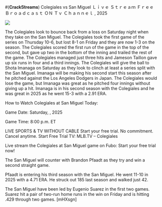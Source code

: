 #(𝐂𝐫𝐚𝐜𝐤𝐒𝐭𝐫𝐞𝐚𝐦𝐬) Colegiales vs San Miguel Ｌｉｖｅ Ｓｔｒｅａｍ Ｆｒｅｅ Ｂｒｏａｄｃａｓｔ ＯＮ Ｔｖ Ｃｈａｎｎｅｌ , 2025  
  
  
[![](https://i.imgur.com/qSNzIqt.png)](https://movie.rssnews.media/mgroOAMb.php)  
  
The Colegiales look to bounce back from a loss on Saturday night when they take on the San Miguel. The Colegiales took the first game of the series on Thursday 10-6, but lost 8-1 on Friday and they are now 1-3 on the season. The Colegiales scored the first run of the game in the top of the second, but gave up two in the bottom of the inning and trailed the rest of the game. The Colegiales managed just three hits and Jameson Taillon gave up six runs in four and a third innings. The Colegiales will give the ball to Shota Imanaga on Saturday as they look to clinch at least a series split with the San Miguel. Imanaga will be making his second start this season after he pitched against the Los Angeles Dodgers in Japan. The Colegiales would lose the game, but Imanaga was great as he pitched four innings without giving up a hit. Imanaga is in his second season with the Colegiales and he was great in 2025 as he went 15-3 with a 2.91 ERA.

How to Watch Colegiales at San Miguel Today:

Game Date: Saturday, , 2025

Game Time: 8:00 p.m. ET

LIVE SPORTS & TV WITHOUT CABLE
Start your free trial. No commitment. Cancel anytime.
Start Free Trial
TV: MLB.TV – Colegiales

Live stream the Colegiales at San Miguel game on Fubo: Start your free trial now!

The San Miguel will counter with Brandon Pfaadt as they try and win a second straight game.

Pfaadt is entering his third season with the San Miguel. He went 11-10 in 2025 with a 4.71 ERA. He struck out 185 last season and walked just 42.

The San Miguel have been led by Eugenio Suarez in the first two games. Suarez hit a pair of two-run home runs in the win on Friday and is hitting .429 through two games. [mHXsgn]